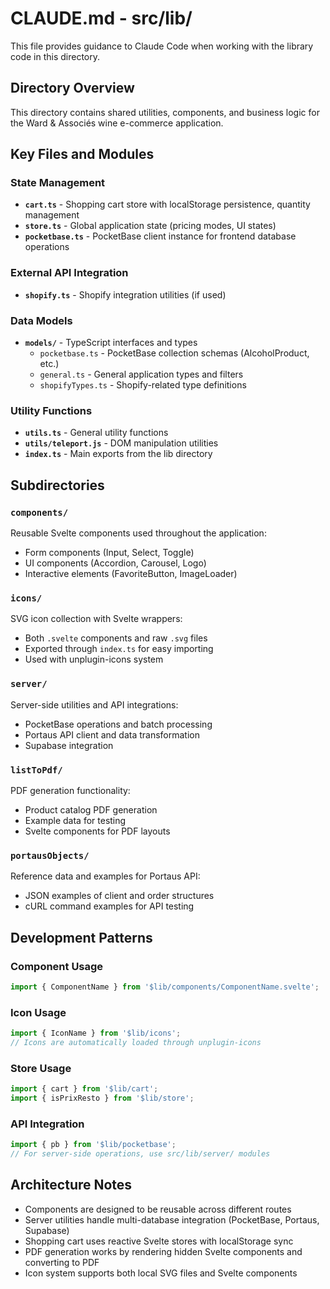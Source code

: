# CLAUDE.md - src/lib/

This file provides guidance to Claude Code when working with the library code in this directory.

## Directory Overview

This directory contains shared utilities, components, and business logic for the Ward & Associés wine e-commerce application.

## Key Files and Modules

### State Management
- **`cart.ts`** - Shopping cart store with localStorage persistence, quantity management
- **`store.ts`** - Global application state (pricing modes, UI states)
- **`pocketbase.ts`** - PocketBase client instance for frontend database operations

### External API Integration
- **`shopify.ts`** - Shopify integration utilities (if used)

### Data Models
- **`models/`** - TypeScript interfaces and types
  - `pocketbase.ts` - PocketBase collection schemas (AlcoholProduct, etc.)
  - `general.ts` - General application types and filters
  - `shopifyTypes.ts` - Shopify-related type definitions

### Utility Functions
- **`utils.ts`** - General utility functions
- **`utils/teleport.js`** - DOM manipulation utilities
- **`index.ts`** - Main exports from the lib directory

## Subdirectories

### `components/`
Reusable Svelte components used throughout the application:
- Form components (Input, Select, Toggle)
- UI components (Accordion, Carousel, Logo)
- Interactive elements (FavoriteButton, ImageLoader)

### `icons/`
SVG icon collection with Svelte wrappers:
- Both `.svelte` components and raw `.svg` files
- Exported through `index.ts` for easy importing
- Used with unplugin-icons system

### `server/`
Server-side utilities and API integrations:
- PocketBase operations and batch processing
- Portaus API client and data transformation
- Supabase integration

### `listToPdf/`
PDF generation functionality:
- Product catalog PDF generation
- Example data for testing
- Svelte components for PDF layouts

### `portausObjects/`
Reference data and examples for Portaus API:
- JSON examples of client and order structures
- cURL command examples for API testing

## Development Patterns

### Component Usage
```typescript
import { ComponentName } from '$lib/components/ComponentName.svelte';
```

### Icon Usage
```typescript
import { IconName } from '$lib/icons';
// Icons are automatically loaded through unplugin-icons
```

### Store Usage
```typescript
import { cart } from '$lib/cart';
import { isPrixResto } from '$lib/store';
```

### API Integration
```typescript
import { pb } from '$lib/pocketbase';
// For server-side operations, use src/lib/server/ modules
```

## Architecture Notes

- Components are designed to be reusable across different routes
- Server utilities handle multi-database integration (PocketBase, Portaus, Supabase)
- Shopping cart uses reactive Svelte stores with localStorage sync
- PDF generation works by rendering hidden Svelte components and converting to PDF
- Icon system supports both local SVG files and Svelte components